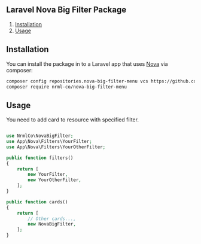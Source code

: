 ## Laravel Nova Big Filter Package

1. [Installation](#user-content-installation)
2. [Usage](#user-content-usage)

## Installation

You can install the package in to a Laravel app that uses [Nova](https://nova.laravel.com) via composer:

```bash
composer config repositories.nova-big-filter-menu vcs https://github.com/nrml-co/nova-big-filter-menu
composer require nrml-co/nova-big-filter-menu
```

## Usage

You need to add card to resource with specified filter.

```php

use NrmlCo\NovaBigFilter;
use App\Nova\Filters\YourFilter;
use App\Nova\Filters\YourOtherFilter;

public function filters()
{
    return [
        new YourFilter,
        new YourOtherFilter,
    ];
}

public function cards()
{
    return [
        // Other cards...,
        new NovaBigFilter,
    ];
}
```